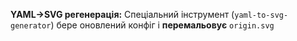 **YAML→SVG регенерація:** Спеціальний інструмент (`yaml-to-svg-generator`) бере оновлений конфіг і **перемальовує** `origin.svg`